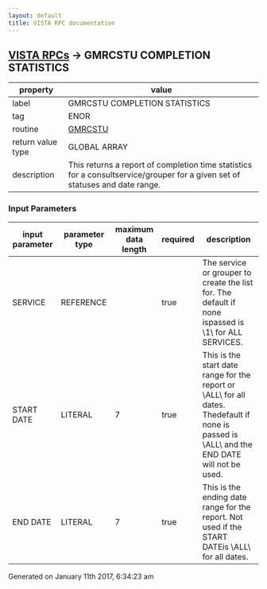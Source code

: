 ```yaml
---
layout: default
title: VISTA RPC documentation
---
```




## [VISTA RPCs](TableOfContent.md) &#8594; GMRCSTU COMPLETION STATISTICS 

 property | value 
--- | --- 
 label | GMRCSTU COMPLETION STATISTICS
 tag | ENOR
 routine | [GMRCSTU](http://code.osehra.org/dox/Routine_GMRCSTU_source.html)
 return value type | GLOBAL ARRAY
 description | This returns a report of completion time statistics for a consultservice/grouper for a given set of statuses and date range.

### Input Parameters

| input parameter | parameter type | maximum data length | required | description | 
| --- | --- | --- | --- | --- | 
| SERVICE | REFERENCE |  | true | The service or grouper to create the list for.  The default if none ispassed is \1\ for ALL SERVICES. | 
| START DATE | LITERAL | 7 | true | This is the start date range for the report or \ALL\ for all dates.  Thedefault if none is passed is \ALL\ and the END DATE will not be used. | 
| END DATE | LITERAL | 7 | true | This is the ending date range for the report.  Not used if the START DATEis \ALL\ for all dates. | 




Generated on January 11th 2017, 6:34:23 am